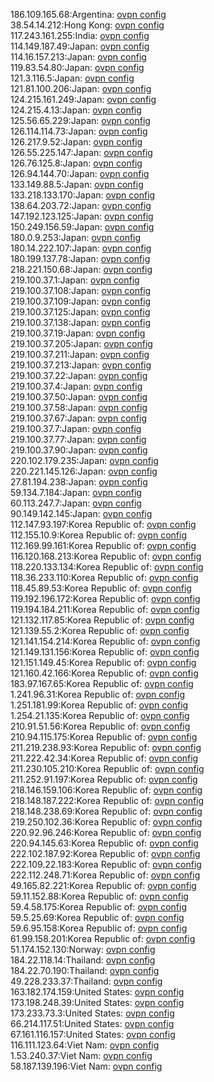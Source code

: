 186.109.165.68:Argentina: [ovpn config](vpn/186_109_165_68.ovpn)  
38.54.14.212:Hong Kong: [ovpn config](vpn/38_54_14_212.ovpn)  
117.243.161.255:India: [ovpn config](vpn/117_243_161_255.ovpn)  
114.149.187.49:Japan: [ovpn config](vpn/114_149_187_49.ovpn)  
114.16.157.213:Japan: [ovpn config](vpn/114_16_157_213.ovpn)  
119.83.54.80:Japan: [ovpn config](vpn/119_83_54_80.ovpn)  
121.3.116.5:Japan: [ovpn config](vpn/121_3_116_5.ovpn)  
121.81.100.206:Japan: [ovpn config](vpn/121_81_100_206.ovpn)  
124.215.161.249:Japan: [ovpn config](vpn/124_215_161_249.ovpn)  
124.215.4.13:Japan: [ovpn config](vpn/124_215_4_13.ovpn)  
125.56.65.229:Japan: [ovpn config](vpn/125_56_65_229.ovpn)  
126.114.114.73:Japan: [ovpn config](vpn/126_114_114_73.ovpn)  
126.217.9.52:Japan: [ovpn config](vpn/126_217_9_52.ovpn)  
126.55.225.147:Japan: [ovpn config](vpn/126_55_225_147.ovpn)  
126.76.125.8:Japan: [ovpn config](vpn/126_76_125_8.ovpn)  
126.94.144.70:Japan: [ovpn config](vpn/126_94_144_70.ovpn)  
133.149.88.5:Japan: [ovpn config](vpn/133_149_88_5.ovpn)  
133.218.133.170:Japan: [ovpn config](vpn/133_218_133_170.ovpn)  
138.64.203.72:Japan: [ovpn config](vpn/138_64_203_72.ovpn)  
147.192.123.125:Japan: [ovpn config](vpn/147_192_123_125.ovpn)  
150.249.156.59:Japan: [ovpn config](vpn/150_249_156_59.ovpn)  
180.0.9.253:Japan: [ovpn config](vpn/180_0_9_253.ovpn)  
180.14.222.107:Japan: [ovpn config](vpn/180_14_222_107.ovpn)  
180.199.137.78:Japan: [ovpn config](vpn/180_199_137_78.ovpn)  
218.221.150.68:Japan: [ovpn config](vpn/218_221_150_68.ovpn)  
219.100.37.1:Japan: [ovpn config](vpn/219_100_37_1.ovpn)  
219.100.37.108:Japan: [ovpn config](vpn/219_100_37_108.ovpn)  
219.100.37.109:Japan: [ovpn config](vpn/219_100_37_109.ovpn)  
219.100.37.125:Japan: [ovpn config](vpn/219_100_37_125.ovpn)  
219.100.37.138:Japan: [ovpn config](vpn/219_100_37_138.ovpn)  
219.100.37.19:Japan: [ovpn config](vpn/219_100_37_19.ovpn)  
219.100.37.205:Japan: [ovpn config](vpn/219_100_37_205.ovpn)  
219.100.37.211:Japan: [ovpn config](vpn/219_100_37_211.ovpn)  
219.100.37.213:Japan: [ovpn config](vpn/219_100_37_213.ovpn)  
219.100.37.22:Japan: [ovpn config](vpn/219_100_37_22.ovpn)  
219.100.37.4:Japan: [ovpn config](vpn/219_100_37_4.ovpn)  
219.100.37.50:Japan: [ovpn config](vpn/219_100_37_50.ovpn)  
219.100.37.58:Japan: [ovpn config](vpn/219_100_37_58.ovpn)  
219.100.37.67:Japan: [ovpn config](vpn/219_100_37_67.ovpn)  
219.100.37.7:Japan: [ovpn config](vpn/219_100_37_7.ovpn)  
219.100.37.77:Japan: [ovpn config](vpn/219_100_37_77.ovpn)  
219.100.37.90:Japan: [ovpn config](vpn/219_100_37_90.ovpn)  
220.102.179.235:Japan: [ovpn config](vpn/220_102_179_235.ovpn)  
220.221.145.126:Japan: [ovpn config](vpn/220_221_145_126.ovpn)  
27.81.194.238:Japan: [ovpn config](vpn/27_81_194_238.ovpn)  
59.134.7.184:Japan: [ovpn config](vpn/59_134_7_184.ovpn)  
60.113.247.7:Japan: [ovpn config](vpn/60_113_247_7.ovpn)  
90.149.142.145:Japan: [ovpn config](vpn/90_149_142_145.ovpn)  
112.147.93.197:Korea Republic of: [ovpn config](vpn/112_147_93_197.ovpn)  
112.155.10.9:Korea Republic of: [ovpn config](vpn/112_155_10_9.ovpn)  
112.169.99.161:Korea Republic of: [ovpn config](vpn/112_169_99_161.ovpn)  
116.120.168.213:Korea Republic of: [ovpn config](vpn/116_120_168_213.ovpn)  
118.220.133.134:Korea Republic of: [ovpn config](vpn/118_220_133_134.ovpn)  
118.36.233.110:Korea Republic of: [ovpn config](vpn/118_36_233_110.ovpn)  
118.45.89.53:Korea Republic of: [ovpn config](vpn/118_45_89_53.ovpn)  
119.192.196.172:Korea Republic of: [ovpn config](vpn/119_192_196_172.ovpn)  
119.194.184.211:Korea Republic of: [ovpn config](vpn/119_194_184_211.ovpn)  
121.132.117.85:Korea Republic of: [ovpn config](vpn/121_132_117_85.ovpn)  
121.139.55.2:Korea Republic of: [ovpn config](vpn/121_139_55_2.ovpn)  
121.141.154.214:Korea Republic of: [ovpn config](vpn/121_141_154_214.ovpn)  
121.149.131.156:Korea Republic of: [ovpn config](vpn/121_149_131_156.ovpn)  
121.151.149.45:Korea Republic of: [ovpn config](vpn/121_151_149_45.ovpn)  
121.160.42.166:Korea Republic of: [ovpn config](vpn/121_160_42_166.ovpn)  
183.97.167.65:Korea Republic of: [ovpn config](vpn/183_97_167_65.ovpn)  
1.241.96.31:Korea Republic of: [ovpn config](vpn/1_241_96_31.ovpn)  
1.251.181.99:Korea Republic of: [ovpn config](vpn/1_251_181_99.ovpn)  
1.254.21.135:Korea Republic of: [ovpn config](vpn/1_254_21_135.ovpn)  
210.91.51.56:Korea Republic of: [ovpn config](vpn/210_91_51_56.ovpn)  
210.94.115.175:Korea Republic of: [ovpn config](vpn/210_94_115_175.ovpn)  
211.219.238.93:Korea Republic of: [ovpn config](vpn/211_219_238_93.ovpn)  
211.222.42.34:Korea Republic of: [ovpn config](vpn/211_222_42_34.ovpn)  
211.230.105.210:Korea Republic of: [ovpn config](vpn/211_230_105_210.ovpn)  
211.252.91.197:Korea Republic of: [ovpn config](vpn/211_252_91_197.ovpn)  
218.146.159.106:Korea Republic of: [ovpn config](vpn/218_146_159_106.ovpn)  
218.148.187.222:Korea Republic of: [ovpn config](vpn/218_148_187_222.ovpn)  
218.148.238.69:Korea Republic of: [ovpn config](vpn/218_148_238_69.ovpn)  
219.250.102.36:Korea Republic of: [ovpn config](vpn/219_250_102_36.ovpn)  
220.92.96.246:Korea Republic of: [ovpn config](vpn/220_92_96_246.ovpn)  
220.94.145.63:Korea Republic of: [ovpn config](vpn/220_94_145_63.ovpn)  
222.102.187.92:Korea Republic of: [ovpn config](vpn/222_102_187_92.ovpn)  
222.109.22.183:Korea Republic of: [ovpn config](vpn/222_109_22_183.ovpn)  
222.112.248.71:Korea Republic of: [ovpn config](vpn/222_112_248_71.ovpn)  
49.165.82.221:Korea Republic of: [ovpn config](vpn/49_165_82_221.ovpn)  
59.11.152.88:Korea Republic of: [ovpn config](vpn/59_11_152_88.ovpn)  
59.4.58.175:Korea Republic of: [ovpn config](vpn/59_4_58_175.ovpn)  
59.5.25.69:Korea Republic of: [ovpn config](vpn/59_5_25_69.ovpn)  
59.6.95.158:Korea Republic of: [ovpn config](vpn/59_6_95_158.ovpn)  
61.99.158.201:Korea Republic of: [ovpn config](vpn/61_99_158_201.ovpn)  
51.174.152.130:Norway: [ovpn config](vpn/51_174_152_130.ovpn)  
184.22.118.14:Thailand: [ovpn config](vpn/184_22_118_14.ovpn)  
184.22.70.190:Thailand: [ovpn config](vpn/184_22_70_190.ovpn)  
49.228.233.37:Thailand: [ovpn config](vpn/49_228_233_37.ovpn)  
163.182.174.159:United States: [ovpn config](vpn/163_182_174_159.ovpn)  
173.198.248.39:United States: [ovpn config](vpn/173_198_248_39.ovpn)  
173.233.73.3:United States: [ovpn config](vpn/173_233_73_3.ovpn)  
66.214.117.51:United States: [ovpn config](vpn/66_214_117_51.ovpn)  
67.161.116.157:United States: [ovpn config](vpn/67_161_116_157.ovpn)  
116.111.123.64:Viet Nam: [ovpn config](vpn/116_111_123_64.ovpn)  
1.53.240.37:Viet Nam: [ovpn config](vpn/1_53_240_37.ovpn)  
58.187.139.196:Viet Nam: [ovpn config](vpn/58_187_139_196.ovpn)  
